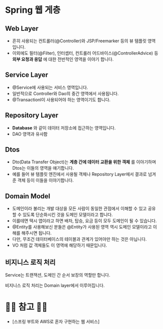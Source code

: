 # Spring 웹 게층

## Web Layer 
- 흔히 사용되는 컨트롤러(@Controller)와 JSP/Freemarker 등의 뷰 템플릿 영역입니다.
- 이외에도 필터(@Filter), 인터셉터, 컨트롤러 어드바이스(@ControllerAdvice) 등 __외부 요청과 응답__ 에 대한 전반적인 영역을 이야기 합니다.

## Service Layer
- @Service에 사용되는 서비스 영역입니다.
- 일반적으로 Controller와 Dao의 중간 영역에서 사용됩니다.
- @Transactionl이 사용되어야 하는 영역이기도 합니다.
## Repository Layer
- __Database__ 와 같이 데이터 저장소에 접근하는 영역입니다.
- DAO 영역과 유사함

## Dtos
- Dto(Data Transfer Object)는 __계층 간에 데이터 교환을 위한 객체__ 를 이야기하며 Dtos는 이들의 영역을 얘기합니다.
- 예를 들어 뷰 템플릿 엔진에서 사용될 객체나 Repository Layer에서 결과로 넘겨준 객체 등이 이들을 이야기합니다.

## Domain Model
- 도메인이라 불리는 개발 대상을 모든 사람이 동일한 관점에서 이해할 수 있고 공유할 수 있도록 단순화시킨 것을 도메인 모델이라고 합니다.
- 이를테면 택시 앱이라고 하면 배차, 탑승, 요금 등이 모두 도메인이 될 수 있습니다.
- @Entity를 사용해보신 분들은 @Entity가 사용된 영역 역시 도메인 모델이라고 이해를 해주시면 됩니다.
- 다만, 무조건 데이터베이스의 테이블과 관계가 있어야만 하는 것은 아닙니다.
- VO 처럼 값 객체들도 이 영역에 해당하기 때문입니다.

## 비지니스 로직 처리

Service는 트랜잭션, 도메인 간 순서 보장의 역할만 합니다.

비지니스 로직 처리는 Domain layer에서 이루어집니다.

# 🙆‍♂️ 참고 🙇‍♂️ 

- [스프링 부트와 AWS로 혼자 구현하는 웹 서비스]